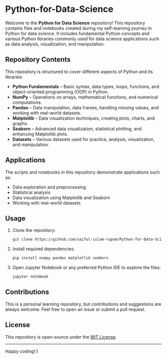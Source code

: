 # Python-for-Data-Science

Welcome to the **Python for Data Science** repository! This repository contains files and notebooks created during my self-learning journey in Python for data science. It includes fundamental Python concepts and various Python libraries commonly used for data science applications such as data analysis, visualization, and manipulation.

## Repository Contents
This repository is structured to cover different aspects of Python and its libraries:

- **Python Fundamentals** – Basic syntax, data types, loops, functions, and object-oriented programming (OOP) in Python.
- **NumPy** – Operations on arrays, mathematical functions, and numerical computations.
- **Pandas** – Data manipulation, data frames, handling missing values, and working with real-world datasets.
- **Matplotlib** – Data visualization techniques, creating plots, charts, and graphs.
- **Seaborn** – Advanced data visualization, statistical plotting, and enhancing Matplotlib plots.
- **Datasets** – Various datasets used for practice, analysis, visualization, and manipulation.

## Applications
The scripts and notebooks in this repository demonstrate applications such as:
- Data exploration and preprocessing
- Statistical analysis
- Data visualization using Matplotlib and Seaborn
- Working with real-world datasets

## Usage
1. Clone the repository:
   ```sh
   git clone https://github.com/saiful-islam-rupom/Python-for-Data-Science.git
   ```
2. Install required dependencies:
   ```sh
   pip install numpy pandas matplotlib seaborn
   ```
3. Open Jupyter Notebook or any preferred Python IDE to explore the files:
   ```sh
   jupyter notebook
   ```

## Contributions
This is a personal learning repository, but contributions and suggestions are always welcome. Feel free to open an issue or submit a pull request.

## License
This repository is open-source under the [MIT License](LICENSE).

---
Happy coding!:)


